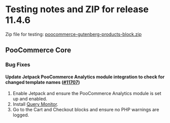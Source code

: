 # Testing notes and ZIP for release 11.4.6

Zip file for testing: [poocommerce-gutenberg-products-block.zip](https://github.com/poocommerce/poocommerce-blocks/files/13308368/poocommerce-gutenberg-products-block.zip)

## PooCommerce Core

### Bug Fixes

#### Update Jetpack PooCommerce Analytics module integration to check for changed template names ([#11707](https://github.com/poocommerce/poocommerce-blocks/pull/11707))

1. Enable Jetpack and ensure the PooCommerce Analytics module is set up and enabled.
2. Install [Query Monitor](https://wordpress.org/plugins/query-monitor/).
3. Go to the Cart and Checkout blocks and ensure no PHP warnings are logged.
